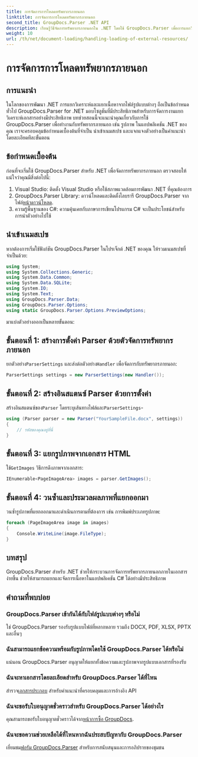 ```yaml
---
title: การจัดการการโหลดทรัพยากรภายนอก
linktitle: การจัดการการโหลดทรัพยากรภายนอก
second_title: GroupDocs.Parser .NET API
description: เรียนรู้วิธีจัดการทรัพยากรภายนอกใน .NET โดยใช้ GroupDocs.Parser เพื่อการแยกวิเคราะห์และแยกเอกสารอย่างมีประสิทธิภาพ
weight: 10
url: /th/net/document-loading/handling-loading-of-external-resources/
---
```


# การจัดการการโหลดทรัพยากรภายนอก

## การแนะนำ
ในโลกของการพัฒนา .NET การแยกวิเคราะห์และแยกเนื้อหาจากไฟล์รูปแบบต่างๆ ถือเป็นข้อกำหนดทั่วไป GroupDocs.Parser for .NET มอบโซลูชันที่มีประสิทธิภาพสำหรับการจัดการงานแยกวิเคราะห์เอกสารอย่างมีประสิทธิภาพ บทช่วยสอนนี้จะแนะนำคุณเกี่ยวกับการใช้ GroupDocs.Parser เพื่อทำงานกับทรัพยากรภายนอก เช่น รูปภาพ ในแอปพลิเคชัน .NET ของคุณ เราจะครอบคลุมข้อกำหนดเบื้องต้นที่จำเป็น นำเข้าเนมสเปซ และแจกแจงตัวอย่างเป็นคำแนะนำโดยละเอียดทีละขั้นตอน
## ข้อกำหนดเบื้องต้น
ก่อนที่จะเริ่มใช้ GroupDocs.Parser สำหรับ .NET เพื่อจัดการทรัพยากรภายนอก ตรวจสอบให้แน่ใจว่าคุณมีสิ่งต่อไปนี้:
1. Visual Studio: ติดตั้ง Visual Studio หรือใช้สภาพแวดล้อมการพัฒนา .NET ที่คุณต้องการ
2. GroupDocs.Parser Library: ดาวน์โหลดและติดตั้งไลบรารี GroupDocs.Parser จากไฟล์[หน้าดาวน์โหลด](https://releases.groupdocs.com/parser/net/).
3. ความรู้พื้นฐานของ C#: ความคุ้นเคยกับภาษาการเขียนโปรแกรม C# จะเป็นประโยชน์สำหรับการนำตัวอย่างไปใช้

## นำเข้าเนมสเปซ
หากต้องการเริ่มใช้ฟังก์ชัน GroupDocs.Parser ในโปรเจ็กต์ .NET ของคุณ ให้รวมเนมสเปซที่จำเป็นด้วย:
```csharp
using System;
using System.Collections.Generic;
using System.Data.Common;
using System.Data.SQLite;
using System.IO;
using System.Text;
using GroupDocs.Parser.Data;
using GroupDocs.Parser.Options;
using static GroupDocs.Parser.Options.PreviewOptions;
```

มาแบ่งตัวอย่างออกเป็นหลายขั้นตอน:
## ขั้นตอนที่ 1: สร้างการตั้งค่า Parser ด้วยตัวจัดการทรัพยากรภายนอก
 ยกตัวอย่าง`ParserSettings` และส่งต่อตัวอย่าง`Handler` เพื่อจัดการกับทรัพยากรภายนอก:
```csharp
ParserSettings settings = new ParserSettings(new Handler());
```
## ขั้นตอนที่ 2: สร้างอินสแตนซ์ Parser ด้วยการตั้งค่า
 สร้างอินสแตนซ์ของ`Parser` โดยระบุเส้นทางไฟล์และ`ParserSettings`-
```csharp
using (Parser parser = new Parser("YourSampleFile.docx", settings))
{
    // รหัสของคุณอยู่ที่นี่
}
```
## ขั้นตอนที่ 3: แยกรูปภาพจากเอกสาร HTML
 ใช้`GetImages` วิธีการดึงภาพจากเอกสาร:
```csharp
IEnumerable<PageImageArea> images = parser.GetImages();
```
## ขั้นตอนที่ 4: วนซ้ำและประมวลผลภาพที่แยกออกมา
วนซ้ำรูปภาพที่แยกออกมาและดำเนินการตามที่ต้องการ เช่น การพิมพ์ประเภทรูปภาพ:
```csharp
foreach (PageImageArea image in images)
{
    Console.WriteLine(image.FileType);
}
```

## บทสรุป
GroupDocs.Parser สำหรับ .NET ช่วยให้กระบวนการจัดการทรัพยากรภายนอกภายในเอกสารง่ายขึ้น ช่วยให้สามารถแยกและจัดการเนื้อหาในแอปพลิเคชัน C# ได้อย่างมีประสิทธิภาพ

## คำถามที่พบบ่อย
### GroupDocs.Parser เข้ากันได้กับไฟล์รูปแบบต่างๆ หรือไม่
ใช่ GroupDocs.Parser รองรับรูปแบบไฟล์ที่หลากหลาย รวมถึง DOCX, PDF, XLSX, PPTX และอื่นๆ
### ฉันสามารถแยกข้อความพร้อมกับรูปภาพโดยใช้ GroupDocs.Parser ได้หรือไม่
แน่นอน GroupDocs.Parser อนุญาตให้แยกทั้งข้อความและรูปภาพจากรูปแบบเอกสารที่รองรับ
### ฉันจะหาเอกสารโดยละเอียดสำหรับ GroupDocs.Parser ได้ที่ไหน
 สำรวจ[เอกสารประกอบ](https://tutorials.groupdocs.com/parser/net/) สำหรับคำแนะนำที่ครอบคลุมและการอ้างอิง API
### ฉันจะขอรับใบอนุญาตชั่วคราวสำหรับ GroupDocs.Parser ได้อย่างไร
 คุณสามารถขอรับใบอนุญาตชั่วคราวได้จาก[หน้าการซื้อ GroupDocs](https://purchase.groupdocs.com/temporary-license/).
### ฉันจะขอความช่วยเหลือได้ที่ไหนหากฉันประสบปัญหากับ GroupDocs.Parser
 เยี่ยมชม[ฟอรัม GroupDocs.Parser](https://forum.groupdocs.com/c/parser/17) สำหรับการสนับสนุนและการอภิปรายของชุมชน